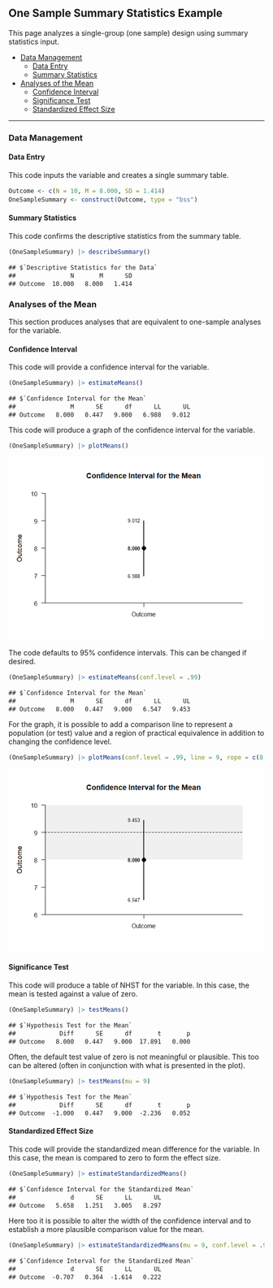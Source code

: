 
## One Sample Summary Statistics Example

This page analyzes a single-group (one sample) design using summary
statistics input.

- [Data Management](#data-management)
  - [Data Entry](#data-entry)
  - [Summary Statistics](#summary-statistics)
- [Analyses of the Mean](#analyses-of-the-mean)
  - [Confidence Interval](#confidence-interval)
  - [Significance Test](#significance-test)
  - [Standardized Effect Size](#standardized-effect-size)

------------------------------------------------------------------------

### Data Management

#### Data Entry

This code inputs the variable and creates a single summary table.

``` r
Outcome <- c(N = 10, M = 8.000, SD = 1.414)
OneSampleSummary <- construct(Outcome, type = "bss")
```

#### Summary Statistics

This code confirms the descriptive statistics from the summary table.

``` r
(OneSampleSummary) |> describeSummary()
```

    ## $`Descriptive Statistics for the Data`
    ##               N       M      SD
    ## Outcome  10.000   8.000   1.414

### Analyses of the Mean

This section produces analyses that are equivalent to one-sample
analyses for the variable.

#### Confidence Interval

This code will provide a confidence interval for the variable.

``` r
(OneSampleSummary) |> estimateMeans()
```

    ## $`Confidence Interval for the Mean`
    ##               M      SE      df      LL      UL
    ## Outcome   8.000   0.447   9.000   6.988   9.012

This code will produce a graph of the confidence interval for the
variable.

``` r
(OneSampleSummary) |> plotMeans()
```

![](figures/OneSample-Summary-MeansA-1.png)<!-- -->

The code defaults to 95% confidence intervals. This can be changed if
desired.

``` r
(OneSampleSummary) |> estimateMeans(conf.level = .99)
```

    ## $`Confidence Interval for the Mean`
    ##               M      SE      df      LL      UL
    ## Outcome   8.000   0.447   9.000   6.547   9.453

For the graph, it is possible to add a comparison line to represent a
population (or test) value and a region of practical equivalence in
addition to changing the confidence level.

``` r
(OneSampleSummary) |> plotMeans(conf.level = .99, line = 9, rope = c(8, 10))
```

![](figures/OneSample-Summary-MeansB-1.png)<!-- -->

#### Significance Test

This code will produce a table of NHST for the variable. In this case,
the mean is tested against a value of zero.

``` r
(OneSampleSummary) |> testMeans()
```

    ## $`Hypothesis Test for the Mean`
    ##            Diff      SE      df       t       p
    ## Outcome   8.000   0.447   9.000  17.891   0.000

Often, the default test value of zero is not meaningful or plausible.
This too can be altered (often in conjunction with what is presented in
the plot).

``` r
(OneSampleSummary) |> testMeans(mu = 9)
```

    ## $`Hypothesis Test for the Mean`
    ##            Diff      SE      df       t       p
    ## Outcome  -1.000   0.447   9.000  -2.236   0.052

#### Standardized Effect Size

This code will provide the standardized mean difference for the
variable. In this case, the mean is compared to zero to form the effect
size.

``` r
(OneSampleSummary) |> estimateStandardizedMeans()
```

    ## $`Confidence Interval for the Standardized Mean`
    ##               d      SE      LL      UL
    ## Outcome   5.658   1.251   3.005   8.297

Here too it is possible to alter the width of the confidence interval
and to establish a more plausible comparison value for the mean.

``` r
(OneSampleSummary) |> estimateStandardizedMeans(mu = 9, conf.level = .99)
```

    ## $`Confidence Interval for the Standardized Mean`
    ##               d      SE      LL      UL
    ## Outcome  -0.707   0.364  -1.614   0.222
